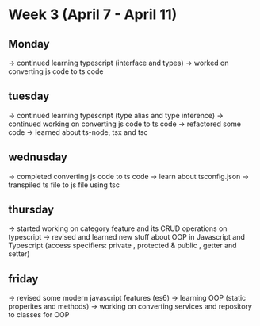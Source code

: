 # Week 3 (April 7 - April 11)

## Monday

-> continued learning typescript (interface and types)
-> worked on converting js code to ts code

## tuesday

-> continued learning typescript (type alias and type inference)
-> continued working on converting js code to ts code
-> refactored some code
-> learned about ts-node, tsx and tsc

## wednusday

-> completed converting js code to ts code
-> learn about tsconfig.json
-> transpiled ts file to js file using tsc

## thursday

-> started working on category feature and its CRUD operations on typescript
-> revised and learned new stuff about OOP in Javascript and Typescript (access specifiers: private , protected & public , getter and setter)

## friday

-> revised some modern javascript features (es6)
-> learning OOP (static properites and methods)
-> working on converting services and repository to classes for OOP
